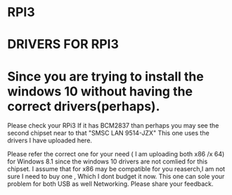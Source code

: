 # RPI3
# DRIVERS FOR RPI3
# Since you are trying to install the windows 10 without having the correct drivers(perhaps).
Please check your RPi3  If it has BCM2837 than perhaps you may see the second chipset near to that "SMSC LAN 9514-JZX"
This one uses the drivers I have uploaded here.

Please refer the correct one for your need ( I am uploading both x86 /x 64) for Windows 8.1 since the windows 10 drivers are not comlied for this chipset.
I assume that for x86 may be compatible for you reaserch,I am not sure I need to buy one , Which I dont budget it now.
This one can sole your problem for both USB as well Networking.
Please share your feedback.
